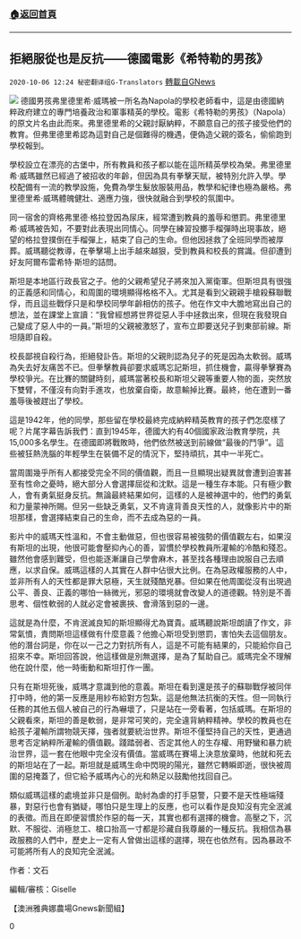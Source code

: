 ###  [:house:返回首頁](https://github.com/ourhimalayas/txt)
---

## 拒絕服從也是反抗——德國電影《希特勒的男孩》
`2020-10-06 12:24 秘密翻译组G-Translators` [轉載自GNews](https://gnews.org/zh-hant/406679/)

![]()![](https://s3.amazonaws.com/gnews-media-offload/wp-content/uploads/2020/10/06115826/10-6-%E5%8E%9F%E5%88%9B.jpg)
德國男孩弗里德里希·威瑪被一所名為Napola的學校老師看中，這是由德國納粹政府建立的專門培養政治和軍事精英的學校。電影《希特勒的男孩》（Napola）的原文片名由此而來。弗里德里希的父親討厭納粹，不願意自己的孩子接受他們的教育。但弗里德里希認為這對自己是個難得的機遇，便偽造父親的簽名，偷偷跑到學校報到。

學校設立在漂亮的古堡中，所有教員和孩子都以能在這所精英學校為榮。弗里德里希·威瑪雖然已經過了被招收的年齡，但因為具有拳擊天賦，被特別允許入學。學校配備有一流的教學設施，免費為學生髮放服裝用品，教學和紀律也極為嚴格。弗里德里希·威瑪體魄健壯、適應力強，很快就融合到學校的氛圍中。

同一宿舍的齊格弗里德·格拉登因為尿床，經常遭到教員的羞辱和懲罰。弗里德里希·威瑪被告知，不要對此表現出同情心。同學在練習投擲手榴彈時出現事故，絕望的格拉登撲倒在手榴彈上，結束了自己的生命。但他因拯救了全班同學而被厚葬。威瑪聽從教導，在拳擊場上出手越來越狠，受到教員和校長的賞識。但卻遭到好友阿爾布雷希特·斯坦的詰問。

斯坦是本地區行政長官之子。他的父親希望兒子將來加入黨衛軍。但斯坦具有很強的正義感和同情心，和周圍的環境顯得格格不入。尤其是看到父親親手槍殺蘇聯戰俘，而且這些戰俘只是和學校同學年齡相仿的孩子。他在作文中大膽地寫出自己的想法，並在課堂上宣讀：“我曾經想將世界從惡人手中拯救出來，但現在我發現自己變成了惡人中的一員。”斯坦的父親被激怒了，宣布立即要送兒子到東部前線。斯坦隨即自殺。

校長鄙視自殺行為，拒絕發訃告。斯坦的父親則認為兒子的死是因為太軟弱。威瑪為失去好友痛苦不已。但拳擊教員卻要求威瑪忘記斯坦，抓住機會，贏得拳擊賽為學校爭光。在比賽的關鍵時刻，威瑪當著校長和斯坦父親等重要人物的面，突然放下雙臂，不僅沒有向對手進攻，也放棄自衛，故意輸掉比賽。最終，他在遭到一番羞辱後被趕出了學校。

這是1942年，他的同學，那些留在學校最終完成納粹精英教育的孩子們怎麼樣了呢？片尾字幕告訴我們：直到1945年，德國大約有40個國家政治教育學院，共15,000多名學生。在德國即將戰敗時，他們依然被送到前線做“最後的鬥爭”。這些被狂熱洗腦的年輕學生在裝備不足的情況下，堅持頑抗，其中一半死亡。

當周圍幾乎所有人都接受完全不同的價值觀，而且一旦顯現出疑異就會遭到迫害甚至有性命之憂時，絕大部分人會選擇屈從和沈默。這是一種生存本能。只有極少數人，會有勇氣挺身反抗。無論最終結果如何，這樣的人是被神選中的，他們的勇氣和力量蒙神所賜。但另一些缺乏勇氣，又不肯違背善良天性的人，就像影片中的斯坦那樣，會選擇結束自己的生命，而不去成為惡的一員。

影片中的威瑪天性溫和，不會主動做惡，但也很容易被強勢的價值觀左右，如果沒有斯坦的出現，他很可能會壓抑內心的善，習慣於學校教員所灌輸的冷酷和殘忍。雖然他會感到難受，但也能逐漸讓自己學會麻木，甚至找各種理由說服自己去順應，以求自保。威瑪這樣的人其實在人群中佔很大比例。在為惡政權服務的人中，並非所有人的天性都是罪大惡極，天生就殘酷兇暴。但如果在他周圍從沒有出現過公平、善良、正義的哪怕一絲微光，邪惡的環境就會改變人的道德觀。特別是不善思考、個性軟弱的人就必定會被裹挾、會滑落到惡的一邊。

這就是為什麼，不肯泯滅良知的斯坦顯得尤為寶貴。威瑪聽說斯坦朗讀了作文，非常氣憤，責問斯坦這樣做有什麼意義？他擔心斯坦受到懲罰，害怕失去這個朋友。他的潛台詞是，你在以一己之力對抗所有人，這是不可能有結果的，只能給你自己招來不幸。斯坦回答說，他這樣做是別無選擇，是為了幫助自己。威瑪完全不理解他在說什麼，他一時衝動和斯坦打作一團。

只有在斯坦死後，威瑪才意識到他的意義。斯坦在看到還是孩子的蘇聯戰俘被同伴打中時，他的第一反應是用紗布給對方包紮。這是他無法抗衡的天性。但一同執行任務的其他五個人被自己的行為嚇壞了，只是站在一旁看著，包括威瑪。在斯坦的父親看來，斯坦的善是軟弱，是非常可笑的，完全違背納粹精神。學校的教員也在給孩子灌輸所謂物競天擇，強者就要統治世界。斯坦不僅堅持自己的天性，更通過思考否定納粹所灌輸的價值觀。踐踏弱者、否定其他人的生存權、用野蠻和暴力統治世界，這一套在他眼中完全沒有價值。當威瑪在賽場上決意放棄時，他就和死去的斯坦站在了一起。斯坦就是威瑪生命中閃現的陽光，雖然它轉瞬即逝，很快被周圍的惡掩蓋了，但它給予威瑪內心的光和熱足以鼓勵他找回自己。

類似威瑪這樣的處境並非只是個例。助紂為虐的打手惡警，只要不是天性極端殘暴，對惡行也會有猶疑，哪怕只是生理上的反應，也可以看作是良知沒有完全泯滅的表徵。而且在即便習慣於作惡的每一天，其實也都有選擇的機會。高壓之下，沉默、不服從、消極怠工、槍口抬高一寸都是珍藏自我尊嚴的一種反抗。我相信為暴政服務的人們中，歷史上一定有人曾做出這樣的選擇，現在也依然有。因為暴政不可能將所有人的良知完全泯滅。



作者：文石

編輯/審核：Giselle

【澳洲雅典娜農場Gnews新聞組】

0
